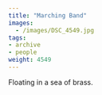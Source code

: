 ```yaml
---
title: "Marching Band"
images:
  - /images/DSC_4549.jpg
tags:
- archive
- people
weight: 4549
---
```


Floating in a sea of brass.